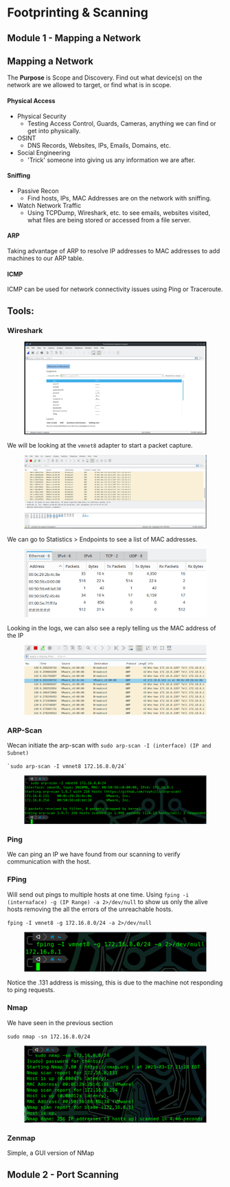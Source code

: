 # Footprinting & Scanning

## Module 1 - Mapping a Network

## Mapping a Network

The **Purpose** is Scope and Discovery. Find out what device(s) on the network are we allowed to target, or find what is in scope.&#x20;

#### Physical Access

* Physical Security
  * Testing Access Control, Guards, Cameras, anything we can find or get into physically.
* OSINT
  * DNS Records, Websites, IPs, Emails, Domains, etc.
* Social Engineering
  * 'Trick' someone into giving us any information we are after.

#### Sniffing

* Passive Recon
  * Find hosts, IPs, MAC Addresses are on the network with sniffing.&#x20;
* Watch Network Traffic
  * Using TCPDump, Wireshark, etc. to see emails, websites visited, what files are being stored or accessed from a file server.&#x20;

#### ARP

Taking advantage of ARP to resolve IP addresses to MAC addresses to add machines to our ARP table.

#### ICMP

ICMP can be used for network connectivity issues using Ping or Traceroute.

## Tools:

### Wireshark

<figure><img src="../../../../.gitbook/assets/image (99) (2).png" alt=""><figcaption></figcaption></figure>

We will be looking at the `vmnet8` adapter to start a packet capture.

<figure><img src="../../../../.gitbook/assets/image (4) (3) (1).png" alt=""><figcaption></figcaption></figure>

We can go to Statistics > Endpoints to see a list of MAC addresses.

<figure><img src="../../../../.gitbook/assets/image (1) (2) (1) (1).png" alt=""><figcaption></figcaption></figure>

Looking in the logs, we can also see a reply telling us the MAC address of the IP

<figure><img src="../../../../.gitbook/assets/image (12) (1).png" alt=""><figcaption></figcaption></figure>

### ARP-Scan

Wecan initiate the arp-scan with `sudo arp-scan -I (interface) (IP and Subnet)`

`` `sudo arp-scan -I vmnet8 172.16.8.0/24` ``

<figure><img src="../../../../.gitbook/assets/image (17) (2).png" alt=""><figcaption></figcaption></figure>

### Ping

We can ping an IP we have found from our scanning to verify communication with the host.

### FPing

Will send out pings to multiple hosts at one time. Using `fping -i (internaface) -g (IP Range) -a 2>/dev/null` to show us only the alive hosts removing the all the errors of the unreachable hosts.

`fping -I vmnet8 -g 172.16.8.0/24 -a 2>/dev/null`

<figure><img src="../../../../.gitbook/assets/image (6) (3).png" alt=""><figcaption></figcaption></figure>

Notice the .131 address is missing, this is due to the machine not responding to ping requests.

### Nmap

We have seen in the previous section

`sudo nmap -sn 172.16.8.0/24`

<figure><img src="../../../../.gitbook/assets/image (2) (2) (2).png" alt=""><figcaption></figcaption></figure>

###

### Zenmap

Simple, a GUI version of NMap



## Module 2 - Port Scanning

